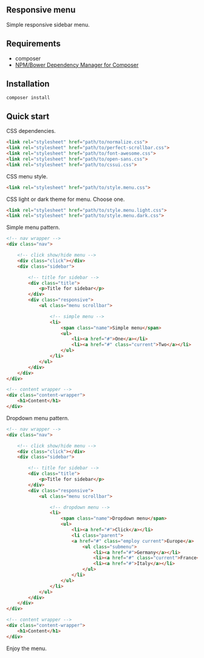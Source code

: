 ## Responsive menu

Simple responsive sidebar menu.

## Requirements

- composer
- [NPM/Bower Dependency Manager for Composer](https://github.com/fxpio/composer-asset-plugin)

## Installation

```
composer install
```

## Quick start

CSS dependencies.

```html
<link rel="stylesheet" href="path/to/normalize.css">
<link rel="stylesheet" href="path/to/perfect-scrollbar.css">
<link rel="stylesheet" href="path/to/font-awesome.css">
<link rel="stylesheet" href="path/to/open-sans.css">
<link rel="stylesheet" href="path/to/cssui.css">
```
CSS menu style.

```html
<link rel="stylesheet" href="path/to/style.menu.css">
```

CSS light or dark theme for menu. Choose one.

```html
<link rel="stylesheet" href="path/to/style.menu.light.css">
<link rel="stylesheet" href="path/to/style.menu.dark.css">
```

Simple menu pattern.

```html
<!-- nav wrapper -->
<div class="nav">

	<!-- click show/hide menu -->
	<div class="click"></div>
	<div class="sidebar">

		<!-- title for sidebar -->
		<div class="title">
			<p>Title for sidebar</p>
		</div>
		<div class="responsive">
			<ul class="menu scrollbar">

				<!-- simple menu -->
				<li>
					<span class="name">Simple menu</span>
					<ul>
						<li><a href="#">One</a></li>
						<li><a href="#" class="current">Two</a></li>
					</ul>
				</li>
			</ul>
		</div>
	</div>
</div>

<!-- content wrapper -->
<div class="content-wrapper">
	<h1>Content</h1>
</div>
```

Dropdown menu pattern.

```html
<!-- nav wrapper -->
<div class="nav">

	<!-- click show/hide menu -->
	<div class="click"></div>
	<div class="sidebar">

		<!-- title for sidebar -->
		<div class="title">
			<p>Title for sidebar</p>
		</div>
		<div class="responsive">
			<ul class="menu scrollbar">

				<!-- dropdown menu -->
				<li>
					<span class="name">Dropdown menu</span>
					<ul>
						<li><a href="#">Click</a></li>
						<li class="parent">
						<a href="#" class="employ current">Europe</a>
							<ul class="submenu">
								<li><a href="#">Germany</a></li>
								<li><a href="#" class="current">France</a></li>
								<li><a href="#">Italy</a></li>
							</ul>
						</li>
					</ul>
				</li>
			</ul>
		</div>
	</div>
</div>

<!-- content wrapper -->
<div class="content-wrapper">
	<h1>Content</h1>
</div>
```

Enjoy the menu.

